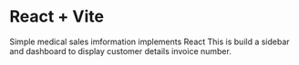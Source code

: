# React + Vite

Simple  medical sales imformation implements React
This is build a  sidebar and dashboard to display customer details invoice number.
